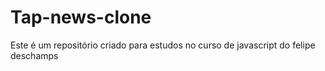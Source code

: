 # Tap-news-clone

Este é um repositório criado para estudos no curso de javascript do felipe deschamps
